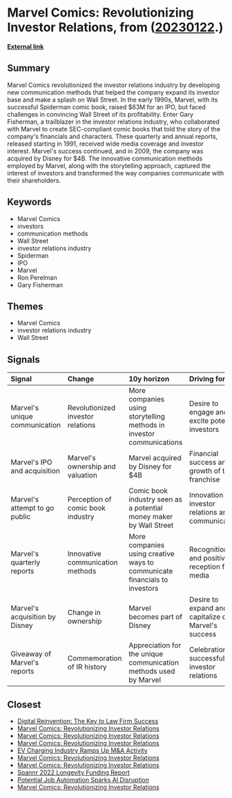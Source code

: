 # __Marvel Comics: Revolutionizing Investor Relations__, from ([20230122](https://kghosh.substack.com/p/20230122).)

__[External link](https://equity-animal.beehiiv.com/p/marvel-comics-captured-generation-investors?utm_source=substack&utm_medium=email)__



## Summary

Marvel Comics revolutionized the investor relations industry by developing new communication methods that helped the company expand its investor base and make a splash on Wall Street. In the early 1990s, Marvel, with its successful Spiderman comic book, raised $63M for an IPO, but faced challenges in convincing Wall Street of its profitability. Enter Gary Fisherman, a trailblazer in the investor relations industry, who collaborated with Marvel to create SEC-compliant comic books that told the story of the company's financials and characters. These quarterly and annual reports, released starting in 1991, received wide media coverage and investor interest. Marvel's success continued, and in 2009, the company was acquired by Disney for $4B. The innovative communication methods employed by Marvel, along with the storytelling approach, captured the interest of investors and transformed the way companies communicate with their shareholders.

## Keywords

* Marvel Comics
* investors
* communication methods
* Wall Street
* investor relations industry
* Spiderman
* IPO
* Marvel
* Ron Perelman
* Gary Fisherman

## Themes

* Marvel Comics
* investor relations industry
* Wall Street

## Signals

| Signal                         | Change                            | 10y horizon                                                               | Driving force                                       |
|:-------------------------------|:----------------------------------|:--------------------------------------------------------------------------|:----------------------------------------------------|
| Marvel's unique communication  | Revolutionized investor relations | More companies using storytelling methods in investor communications      | Desire to engage and excite potential investors     |
| Marvel's IPO and acquisition   | Marvel's ownership and valuation  | Marvel acquired by Disney for $4B                                         | Financial success and growth of the franchise       |
| Marvel's attempt to go public  | Perception of comic book industry | Comic book industry seen as a potential money maker by Wall Street        | Innovation in investor relations and communication  |
| Marvel's quarterly reports     | Innovative communication methods  | More companies using creative ways to communicate financials to investors | Recognition and positive reception from media       |
| Marvel's acquisition by Disney | Change in ownership               | Marvel becomes part of Disney                                             | Desire to expand and capitalize on Marvel's success |
| Giveaway of Marvel's reports   | Commemoration of IR history       | Appreciation for the unique communication methods used by Marvel          | Celebration of successful investor relations        |

## Closest

* [Digital Reinvention: The Key to Law Firm Success](f9f1a04c9e44cac963fd3522f407a5e8)
* [Marvel Comics: Revolutionizing Investor Relations](4a82d13416aa639187f912c1c8282e0f)
* [Marvel Comics: Revolutionizing Investor Relations](4a82d13416aa639187f912c1c8282e0f)
* [Marvel Comics: Revolutionizing Investor Relations](4a82d13416aa639187f912c1c8282e0f)
* [EV Charging Industry Ramps Up M&A Activity](213ff4d78c8040377180b7f7b5b13d4d)
* [Marvel Comics: Revolutionizing Investor Relations](4a82d13416aa639187f912c1c8282e0f)
* [Marvel Comics: Revolutionizing Investor Relations](4a82d13416aa639187f912c1c8282e0f)
* [Spannr 2022 Longevity Funding Report](cf3c921bb1bef1b55c7d67ea712f9a1b)
* [Potential Job Automation Sparks AI Disruption](8bf628f811052831ab699f75caeb0205)
* [Marvel Comics: Revolutionizing Investor Relations](4a82d13416aa639187f912c1c8282e0f)